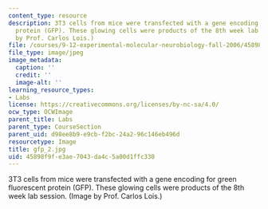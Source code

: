 ```yaml
---
content_type: resource
description: 3T3 cells from mice were transfected with a gene encoding for green fluorescent
  protein (GFP). These glowing cells were products of the 8th week lab session. (Image
  by Prof. Carlos Lois.)
file: /courses/9-12-experimental-molecular-neurobiology-fall-2006/45898f9fe3ae7043da4c5a00d1ffc330_gfp_2.jpg
file_type: image/jpeg
image_metadata:
  caption: ''
  credit: ''
  image-alt: ''
learning_resource_types:
- Labs
license: https://creativecommons.org/licenses/by-nc-sa/4.0/
ocw_type: OCWImage
parent_title: Labs
parent_type: CourseSection
parent_uid: d98ee8b9-e9cb-f2bc-24a2-96c146eb496d
resourcetype: Image
title: gfp_2.jpg
uid: 45898f9f-e3ae-7043-da4c-5a00d1ffc330
---
```

3T3 cells from mice were transfected with a gene encoding for green fluorescent protein (GFP). These glowing cells were products of the 8th week lab session. (Image by Prof. Carlos Lois.)